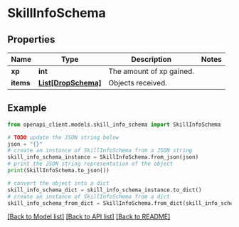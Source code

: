 # SkillInfoSchema


## Properties

Name | Type | Description | Notes
------------ | ------------- | ------------- | -------------
**xp** | **int** | The amount of xp gained. | 
**items** | [**List[DropSchema]**](DropSchema.md) | Objects received. | 

## Example

```python
from openapi_client.models.skill_info_schema import SkillInfoSchema

# TODO update the JSON string below
json = "{}"
# create an instance of SkillInfoSchema from a JSON string
skill_info_schema_instance = SkillInfoSchema.from_json(json)
# print the JSON string representation of the object
print(SkillInfoSchema.to_json())

# convert the object into a dict
skill_info_schema_dict = skill_info_schema_instance.to_dict()
# create an instance of SkillInfoSchema from a dict
skill_info_schema_from_dict = SkillInfoSchema.from_dict(skill_info_schema_dict)
```
[[Back to Model list]](../README.md#documentation-for-models) [[Back to API list]](../README.md#documentation-for-api-endpoints) [[Back to README]](../README.md)


